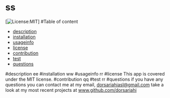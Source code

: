 # ss
  [![License:MIT](https://img.shields.io/badge/License-MIT-yellow.svg)]
#Table of content
* [description](https://github.com/dorsariahi/module-9-challenge#description)
* [installation](https://github.com/dorsariahi/module-9-challenge#installation)
* [usageinfo](https://github.com/dorsariahi/module-9-challenge#usageinfo)
* [license](https://github.com/dorsariahi/module-9-challenge#license)
* [contribution](https://github.com/dorsariahi/module-9-challenge#contribution)
* [test](https://github.com/dorsariahi/module-9-challenge#test)
* [questions](https://github.com/dorsariahi/module-9-challenge#questions)

#description
ee
#installation
ww
#usageinfo
rr
#license
This app is covered under the MIT license.
#contribution
qq
#test
rr
#questions
if you have any questions you can contact me at my email, dorsariahiasl@gmail.com
  take a look at my most recent projects at www.github.com/dorsariahi
